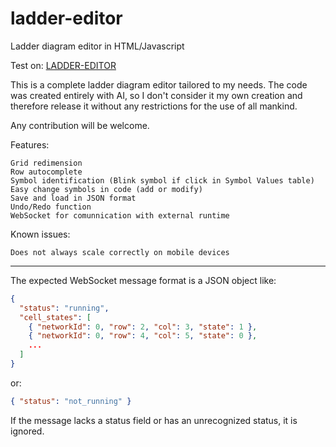 # ladder-editor
Ladder diagram editor in HTML/Javascript

Test on: [LADDER-EDITOR](https://html-preview.github.io/?url=https://github.com/hiperiondev/ladder-editor/blob/main/lader_editor.html)

This is a complete ladder diagram editor tailored to my needs. The code was created entirely with AI, so I don't consider it my own creation and therefore release it without any restrictions for the use of all mankind.

Any contribution will be welcome.

Features:

    Grid redimension
    Row autocomplete
    Symbol identification (Blink symbol if click in Symbol Values table)
    Easy change symbols in code (add or modify)
    Save and load in JSON format
    Undo/Redo function
    WebSocket for comunnication with external runtime    
    

Known issues:

    Does not always scale correctly on mobile devices

--------------------------------
The expected WebSocket message format is a JSON object like:
```json
{
  "status": "running",
  "cell_states": [
    { "networkId": 0, "row": 2, "col": 3, "state": 1 },
    { "networkId": 0, "row": 4, "col": 5, "state": 0 },
    ...
  ]
}
```
or:
```json
{ "status": "not_running" }
```
If the message lacks a status field or has an unrecognized status, it is ignored.

